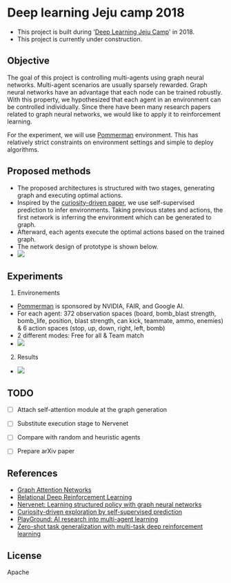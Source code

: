 # Deep learning Jeju camp 2018

* This project is built during '[Deep Learning Jeju Camp](http://jeju.dlcamp.org)' in 2018.
* This project is currently under construction. 

## Objective

The goal of this project is controlling multi-agents using graph neural networks. Multi-agent scenarios are usually sparsely rewarded. Graph neural networks have an advantage that each node can be trained robustly. With this property, we hypothesized that each agent in an environment can be controlled individually. Since there have been many research papers related to graph neural networks, we would like to apply it to reinforcement learning.

For the experiment, we will use [Pommerman](https://www.pommerman.com) environment. This has relatively strict constraints on environment settings and simple to deploy algorithms.


## Proposed methods
* The proposed architectures is structured with two stages, generating graph and executing optimal actions.
* Inspired by the [curiosity-driven paper](https://arxiv.org/abs/1705.05363), we use self-supervised prediction to infer environments. Taking previous states and actions, the first network is inferring the environment which can be generated to graph. 
* Afterward, each agents execute the optimal actions based on the trained graph.
* The network design of prototype is shown below.
* ![](https://github.com/tegg89/DLCamp_Jeju2018/blob/master/asset/prev_network.jpg?raw=true)


## Experiments
1. Environements
* [Pommerman](https://github.com/MultiAgentLearning/playground) is sponsored by NVIDIA, FAIR, and Google AI.
* For each agent: 372 observation spaces (board, bomb_blast strength, bomb_life, position, blast strength, can kick, teammate, ammo, enemies) & 6 action spaces (stop, up, down, right, left, bomb)
* 2 different modes: Free for all & Team match
* ![](https://github.com/tegg89/DLCamp_Jeju2018/blob/master/asset/pommerman.png?raw=true)

2. Results
* ![](https://github.com/tegg89/DLCamp_Jeju2018/blob/master/asset/prev_result.png?raw=true)


## TODO
- [ ] Attach self-attention module at the graph generation
- [ ] Substitute execution stage to Nervenet
- [ ] Compare with random and heuristic agents
- [ ] Prepare arXiv paper


## References

* [Graph Attention Networks](https://arxiv.org/abs/1710.10903)
* [Relational Deep Reinforcement Learning](https://arxiv.org/abs/1806.01830)
* [Nervenet: Learning structured policy with graph neural networks](https://openreview.net/pdf?id=S1sqHMZCb)
* [Curiosity-driven exploration by self-supervised prediction](https://arxiv.org/abs/1705.05363)
* [PlayGround: AI research into multi-agent learning](https://github.com/MultiAgentLearning/playground)
* [Zero-shot task generalization with multi-task deep reinforcement learning](https://arxiv.org/abs/1706.05064)

## License
Apache